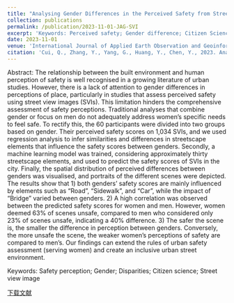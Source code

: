 ```yaml
---
title: "Analysing Gender Differences in the Perceived Safety from Street View Imagery"
collection: publications
permalink: /publication/2023-11-01-JAG-SVI
excerpt: 'Keywords: Perceived safety; Gender difference; Citizen Science; Street view'
date: 2023-11-01
venue: 'International Journal of Applied Earth Observation and Geoinformation (JAG)'
citation: 'Cui, Q., Zhang, Y., Yang, G., Huang, Y., Chen, Y., 2023. Analysing gender differences in the perceived safety from street view imagery. International Journal of Applied Earth Observation and Geoinformation 124, 103537. https://doi.org/10.1016/j.jag.2023.103537'
---
```

Abstract: The relationship between the built environment and human perception of safety is well recognised in a growing literature of urban studies. However, there is a lack of attention to gender differences in perceptions of place, particularly in studies that assess perceived safety using street view images (SVIs). This limitation hinders the comprehensive assessment of safety perceptions. Traditional analyses that combine gender or focus on men do not adequately address women’s specific needs to feel safe. To rectify this, the 60 participants were divided into two groups based on gender. Their perceived safety scores on 1,034 SVIs, and we used regression analysis to infer similarities and differences in streetscape elements that influence the safety scores between genders. Secondly, a machine learning model was trained, considering approximately thirty streetscape elements, and used to predict the safety scores of SVIs in the city. Finally, the spatial distribution of perceived differences between genders was visualised, and portraits of the different scenes were depicted. The results show that 1) both genders’ safety scores are mainly influenced by elements such as “Road”, “Sidewalk”, and “Car”, while the impact of “Bridge” varied between genders. 2) A high correlation was observed between the predicted safety scores for women and men. However, women deemed 63% of scenes unsafe, compared to men who considered only 23% of scenes unsafe, indicating a 40% difference. 3) The safer the scene is, the smaller the difference in perception between genders. Conversely, the more unsafe the scene, the weaker women’s perceptions of safety are compared to men’s. Our findings can extend the rules of urban safety assessment (serving women) and create an inclusive urban street environment.

Keywords: Safety perception; Gender; Disparities; Citizen science; Street view image

[下载文献](https://doi.org/10.1016/j.jag.2023.103537)
